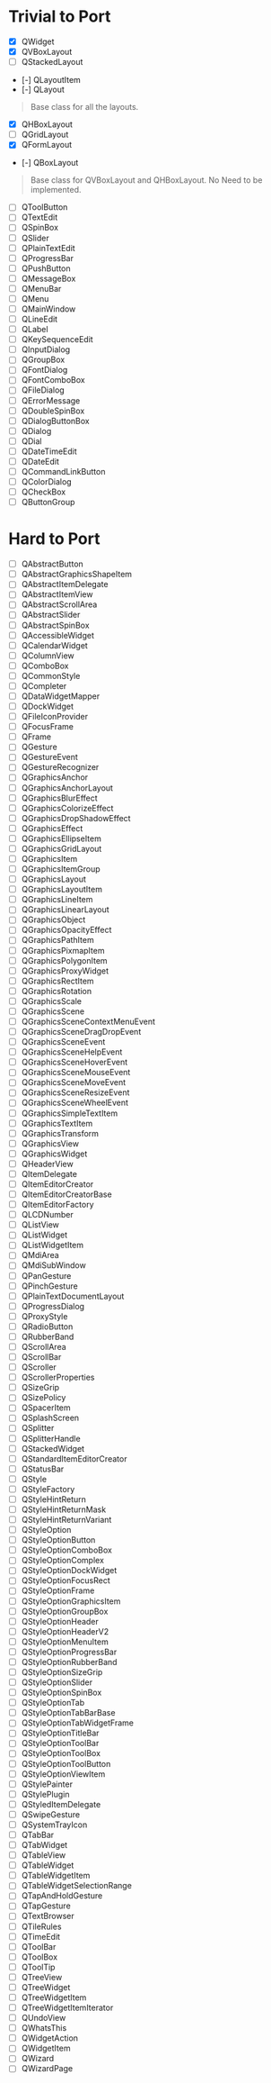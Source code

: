 # Trivial to Port

- [x] QWidget
- [x] QVBoxLayout
- [ ] QStackedLayout
- [-] QLayoutItem
- [-] QLayout
> Base class for all the layouts.
- [x] QHBoxLayout
- [ ] QGridLayout
- [x] QFormLayout
- [-] QBoxLayout
> Base class for QVBoxLayout and QHBoxLayout. No Need to be implemented.
- [ ] QToolButton
- [ ] QTextEdit
- [ ] QSpinBox
- [ ] QSlider
- [ ] QPlainTextEdit
- [ ] QProgressBar
- [ ] QPushButton
- [ ] QMessageBox
- [ ] QMenuBar
- [ ] QMenu
- [ ] QMainWindow
- [ ] QLineEdit
- [ ] QLabel
- [ ] QKeySequenceEdit
- [ ] QInputDialog
- [ ] QGroupBox
- [ ] QFontDialog
- [ ] QFontComboBox
- [ ] QFileDialog
- [ ] QErrorMessage
- [ ] QDoubleSpinBox
- [ ] QDialogButtonBox
- [ ] QDialog
- [ ] QDial
- [ ] QDateTimeEdit
- [ ] QDateEdit
- [ ] QCommandLinkButton
- [ ] QColorDialog
- [ ] QCheckBox
- [ ] QButtonGroup

# Hard to Port

- [ ] QAbstractButton
- [ ] QAbstractGraphicsShapeItem
- [ ] QAbstractItemDelegate
- [ ] QAbstractItemView
- [ ] QAbstractScrollArea
- [ ] QAbstractSlider
- [ ] QAbstractSpinBox
- [ ] QAccessibleWidget
- [ ] QCalendarWidget
- [ ] QColumnView
- [ ] QComboBox
- [ ] QCommonStyle
- [ ] QCompleter
- [ ] QDataWidgetMapper
- [ ] QDockWidget
- [ ] QFileIconProvider
- [ ] QFocusFrame
- [ ] QFrame
- [ ] QGesture
- [ ] QGestureEvent
- [ ] QGestureRecognizer
- [ ] QGraphicsAnchor
- [ ] QGraphicsAnchorLayout
- [ ] QGraphicsBlurEffect
- [ ] QGraphicsColorizeEffect
- [ ] QGraphicsDropShadowEffect
- [ ] QGraphicsEffect
- [ ] QGraphicsEllipseItem
- [ ] QGraphicsGridLayout
- [ ] QGraphicsItem
- [ ] QGraphicsItemGroup
- [ ] QGraphicsLayout
- [ ] QGraphicsLayoutItem
- [ ] QGraphicsLineItem
- [ ] QGraphicsLinearLayout
- [ ] QGraphicsObject
- [ ] QGraphicsOpacityEffect
- [ ] QGraphicsPathItem
- [ ] QGraphicsPixmapItem
- [ ] QGraphicsPolygonItem
- [ ] QGraphicsProxyWidget
- [ ] QGraphicsRectItem
- [ ] QGraphicsRotation
- [ ] QGraphicsScale
- [ ] QGraphicsScene
- [ ] QGraphicsSceneContextMenuEvent
- [ ] QGraphicsSceneDragDropEvent
- [ ] QGraphicsSceneEvent
- [ ] QGraphicsSceneHelpEvent
- [ ] QGraphicsSceneHoverEvent
- [ ] QGraphicsSceneMouseEvent
- [ ] QGraphicsSceneMoveEvent
- [ ] QGraphicsSceneResizeEvent
- [ ] QGraphicsSceneWheelEvent
- [ ] QGraphicsSimpleTextItem
- [ ] QGraphicsTextItem
- [ ] QGraphicsTransform
- [ ] QGraphicsView
- [ ] QGraphicsWidget
- [ ] QHeaderView
- [ ] QItemDelegate
- [ ] QItemEditorCreator
- [ ] QItemEditorCreatorBase
- [ ] QItemEditorFactory
- [ ] QLCDNumber
- [ ] QListView
- [ ] QListWidget
- [ ] QListWidgetItem
- [ ] QMdiArea
- [ ] QMdiSubWindow
- [ ] QPanGesture
- [ ] QPinchGesture
- [ ] QPlainTextDocumentLayout
- [ ] QProgressDialog
- [ ] QProxyStyle
- [ ] QRadioButton
- [ ] QRubberBand
- [ ] QScrollArea
- [ ] QScrollBar
- [ ] QScroller
- [ ] QScrollerProperties
- [ ] QSizeGrip
- [ ] QSizePolicy
- [ ] QSpacerItem
- [ ] QSplashScreen
- [ ] QSplitter
- [ ] QSplitterHandle
- [ ] QStackedWidget
- [ ] QStandardItemEditorCreator
- [ ] QStatusBar
- [ ] QStyle
- [ ] QStyleFactory
- [ ] QStyleHintReturn
- [ ] QStyleHintReturnMask
- [ ] QStyleHintReturnVariant
- [ ] QStyleOption
- [ ] QStyleOptionButton
- [ ] QStyleOptionComboBox
- [ ] QStyleOptionComplex
- [ ] QStyleOptionDockWidget
- [ ] QStyleOptionFocusRect
- [ ] QStyleOptionFrame
- [ ] QStyleOptionGraphicsItem
- [ ] QStyleOptionGroupBox
- [ ] QStyleOptionHeader
- [ ] QStyleOptionHeaderV2
- [ ] QStyleOptionMenuItem
- [ ] QStyleOptionProgressBar
- [ ] QStyleOptionRubberBand
- [ ] QStyleOptionSizeGrip
- [ ] QStyleOptionSlider
- [ ] QStyleOptionSpinBox
- [ ] QStyleOptionTab
- [ ] QStyleOptionTabBarBase
- [ ] QStyleOptionTabWidgetFrame
- [ ] QStyleOptionTitleBar
- [ ] QStyleOptionToolBar
- [ ] QStyleOptionToolBox
- [ ] QStyleOptionToolButton
- [ ] QStyleOptionViewItem
- [ ] QStylePainter
- [ ] QStylePlugin
- [ ] QStyledItemDelegate
- [ ] QSwipeGesture
- [ ] QSystemTrayIcon
- [ ] QTabBar
- [ ] QTabWidget
- [ ] QTableView
- [ ] QTableWidget
- [ ] QTableWidgetItem
- [ ] QTableWidgetSelectionRange
- [ ] QTapAndHoldGesture
- [ ] QTapGesture
- [ ] QTextBrowser
- [ ] QTileRules
- [ ] QTimeEdit
- [ ] QToolBar
- [ ] QToolBox
- [ ] QToolTip
- [ ] QTreeView
- [ ] QTreeWidget
- [ ] QTreeWidgetItem
- [ ] QTreeWidgetItemIterator
- [ ] QUndoView
- [ ] QWhatsThis
- [ ] QWidgetAction
- [ ] QWidgetItem
- [ ] QWizard
- [ ] QWizardPage
